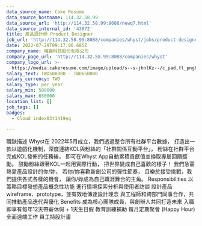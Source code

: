 ```yaml
---
data_source_name: Cake Resume
data_source_hostname: 114.32.58.99
data_source_url: 'http://114.32.58.99:8088/newq7.html'
data_source_internal_id: '43872'
title: 產品設計師 Product Designer
job_url: 'http://114.32.58.99:8088/companies/whyst/jobs/product-designer-f7c0b9'
date: 2022-07-29T09:17:00.685Z
company_name: 喵霧科技股份有限公司
company_page_url: 'http://114.32.58.99:8088/companies/whyst'
company_logo_url: >-
  https://media.cakeresume.com/image/upload/s--s-jhnlKz--/c_pad,fl_png8,h_200,w_200/v1659077342/wdfbyxixma0zes5gczek.png
salary_text: TWD500000 - TWD650000
salary_currency: TWD
salary_type: per_year
salary_min: 500000
salary_max: 650000
location_list: []
job_tags: []
badges:
  - Cloud index03t1419eq

---
```


職缺描述 Whyst在 2022年5月成立，我們透過整合所有社群平台數據， 打造出一款以遊戲化機制，深度連結KOL與粉絲的「社群關係互動平台」， 粉絲在社群平台完成KOL發佈的任務後， 即可在Whyst App自動累積貢獻值並換取專屬回饋獎勵。 鼓勵粉絲跟著KOL一起用實際行動， 把世界變成自己喜歡的樣子！ 我們急需熱愛產品設計的你/妳， 若你/妳喜歡新創公司的彈性節奏， 且樂於接受挑戰，我們提供各式各樣的機會， 讓你/妳成為自己職涯舞台的主角。 Responsibilities 以策略目標發想產品概念性功能 進行情境探索分析與使用者訪談 設計產品wireframe、prototype，並有效地傳達設計理念 與工程師和跨部門同事合作，共同推動產品迭代與優化 Benefits 成為核心團隊成員，與創辦人共同打造未來 入職即享有每年12天帶薪休假 + 1天生日假 教育訓練補助 每月定期聚會 (Happy Hour) 全面遠端工作 員工持股計畫